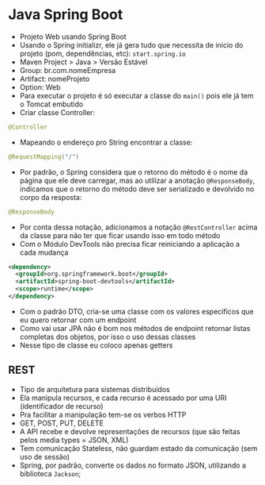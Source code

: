 # Java Spring Boot

- Projeto Web usando Spring Boot
- Usando o Spring initializr, ele já gera tudo que necessita de início do projeto (pom, dependências, etc): ```start.spring.io```
 - Maven Project > Java > Versão Estável
 - Group: br.com.nomeEmpresa
 - Artifact: nomeProjeto
 - Option: Web
- Para executar o projeto é só executar a classe do ```main()``` pois ele já tem o Tomcat embutido
- Criar classe Controller:
```java
@Controller
```
- Mapeando o endereço pro String encontrar a classe:
```java
@RequestMapping("/")
```
- Por padrão, o Spring considera que o retorno do método é o nome da página que ele deve carregar, mas ao utilizar a anotação ```@ResponseBody```, indicamos que o retorno do método deve ser serializado e devolvido no corpo da resposta:
```java
@ResponseBody
```
- Por conta dessa notação, adicionamos a notação ```@RestController``` acima da classe para não ter que ficar usando isso em todo método
- Com o Módulo DevTools não precisa ficar reiniciando a aplicação a cada mudança
```xml
<dependency>
  <groupId>org.springframework.boot</groupId>
  <artifactId>spring-boot-devtools</artifactId>
  <scope>runtime</scope>
</dependency>
```
- Com o padrão DTO, cria-se uma classe com os valores específicos que eu quero retornar com um endpoint
 - Como vai usar JPA não é bom nos métodos de endpoint retornar listas completas dos objetos, por isso o uso dessas classes
- Nesse tipo de classe eu coloco apenas getters

## REST
- Tipo de arquitetura para sistemas distribuídos
- Ela manipula recursos, e cada recurso é acessado por uma URI (identificador de recurso)
- Pra facilitar a manipulação tem-se os verbos HTTP
 - GET, POST, PUT, DELETE
- A API recebe e devolve representações de recursos (que são feitas pelos media types = JSON, XML)
- Tem comunicação Stateless, não guardam estado da comunicação (sem uso de sessão)
- Spring, por padrão, converte os dados no formato JSON, utilizando a biblioteca ```Jackson```;
